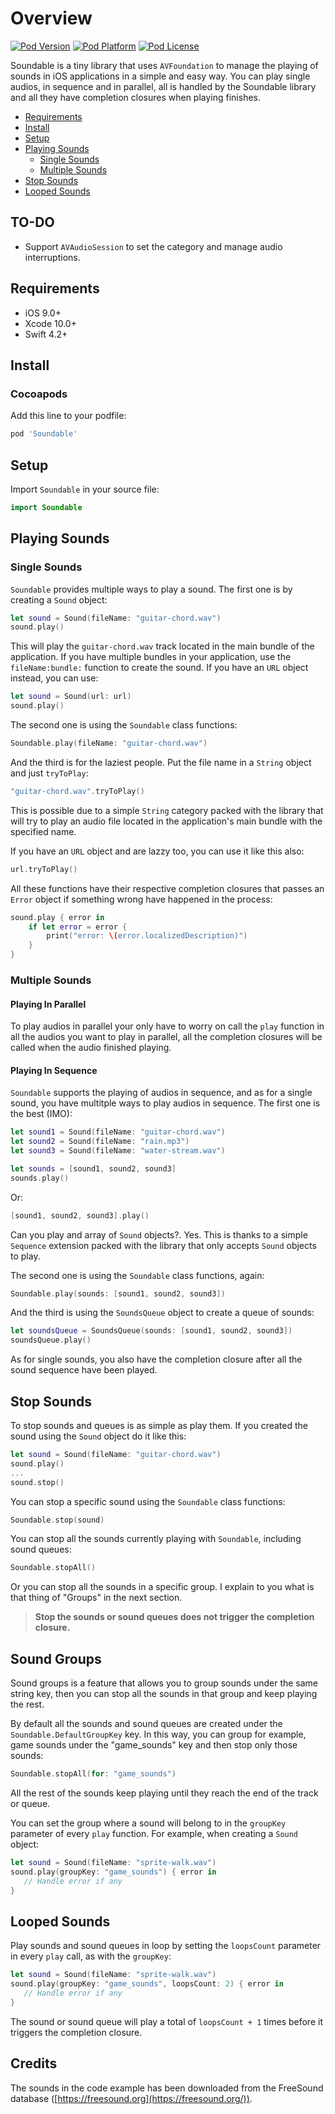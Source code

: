 Overview
==============

[![Pod Version](http://img.shields.io/cocoapods/v/Soundable.svg?style=flat)](https://github.com/ThXou/Soundable)
[![Pod Platform](http://img.shields.io/cocoapods/p/Soundable.svg?style=flat)](https://github.com/ThXou/Soundable)
[![Pod License](http://img.shields.io/cocoapods/l/Soundable.svg?style=flat)](https://www.apache.org/licenses/LICENSE-2.0.html)

Soundable is a tiny library that uses `AVFoundation` to manage the playing of sounds in iOS applications in a simple and easy way. You can play single audios, in sequence and in parallel, all is handled by the Soundable library and all they have completion closures when playing finishes.

- [Requirements](#requirements)
- [Install](#install)
- [Setup](#setup)
- [Playing Sounds](#playing-sounds)
	- [Single Sounds](#single-sounds)
	- [Multiple Sounds](#multiple-sounds)
- [Stop Sounds](#stop-sounds)
- [Looped Sounds](#looped-sounds)


## TO-DO

* Support `AVAudioSession` to set the category and manage audio interruptions.


## Requirements

* iOS 9.0+
* Xcode 10.0+
* Swift 4.2+


## Install

### Cocoapods

Add this line to your podfile:

```ruby
pod 'Soundable'
```

## Setup

Import `Soundable` in your source file:

```swift
import Soundable
```

## Playing Sounds

### Single Sounds

`Soundable` provides multiple ways to play a sound. The first one is by creating a `Sound` object:

```swift
let sound = Sound(fileName: "guitar-chord.wav")
sound.play()
```

This will play the `guitar-chord.wav` track located in the main bundle of the application. If you have multiple bundles in your application, use the `fileName:bundle:` function to create the sound. If you have an `URL` object instead, you can use:

```swift
let sound = Sound(url: url)
sound.play()
```

The second one is using the `Soundable` class functions:

```swift
Soundable.play(fileName: "guitar-chord.wav")
```
And the third is for the laziest people. Put the file name in a `String` object and just `tryToPlay`:

```swift
"guitar-chord.wav".tryToPlay()
```

This is possible due to a simple `String` category packed with the library that will try to play an audio file located in the application's main bundle with the specified name.

If you have an `URL` object and are lazzy too, you can use it like this also:

```swift
url.tryToPlay()
```

All these functions have their respective completion closures that passes an `Error` object if something wrong have happened in the process:

```swift
sound.play { error in
    if let error = error {
        print("error: \(error.localizedDescription)")
    }
}
```

### Multiple Sounds

#### Playing In Parallel

To play audios in parallel your only have to worry on call the `play` function in all the audios you want to play in parallel, all the completion closures will be called when the audio finished playing.

#### Playing In Sequence

`Soundable` supports the playing of audios in sequence, and as for a single sound, you have multitple ways to play audios in sequence. The first one is the best (IMO):

```swift
let sound1 = Sound(fileName: "guitar-chord.wav")
let sound2 = Sound(fileName: "rain.mp3")
let sound3 = Sound(fileName: "water-stream.wav")

let sounds = [sound1, sound2, sound3]
sounds.play()
```

Or:

```swift
[sound1, sound2, sound3].play()
```

Can you play and array of `Sound` objects?. Yes. This is thanks to a simple `Sequence` extension packed with the library that only accepts `Sound` objects to play.

The second one is using the `Soundable` class functions, again:

```swift
Soundable.play(sounds: [sound1, sound2, sound3])
```

And the third is using the `SoundsQueue` object to create a queue of sounds:

```swift
let soundsQueue = SoundsQueue(sounds: [sound1, sound2, sound3])
soundsQueue.play()
```

As for single sounds, you also have the completion closure after all the sound sequence have been played.

## Stop Sounds

To stop sounds and queues is as simple as play them. If you created the sound using the `Sound` object do it like this:

```swift
let sound = Sound(fileName: "guitar-chord.wav")
sound.play()
...
sound.stop()
```

You can stop a specific sound using the `Soundable` class functions:

```swift
Soundable.stop(sound)
```

You can stop all the sounds currently playing with `Soundable`, including sound queues:

```swift
Soundable.stopAll()
```

Or you can stop all the sounds in a specific group. I explain to you what is that thing of "Groups" in the next section.

> **Stop the sounds or sound queues does not trigger the completion closure.**


## Sound Groups

Sound groups is a feature that allows you to group sounds under the same string key, then you can stop all the sounds in that group and keep playing the rest.

By default all the sounds and sound queues are created under the `Soundable.DefaultGroupKey` key. In this way, you can group for example, game sounds under the "game_sounds" key and then stop only those sounds:

```swift
Soundable.stopAll(for: "game_sounds")
```

All the rest of the sounds keep playing until they reach the end of the track or queue.

You can set the group where a sound will belong to in the `groupKey` parameter of every `play` function. For example, when creating a `Sound` object:

```swift
let sound = Sound(fileName: "sprite-walk.wav")
sound.play(groupKey: "game_sounds") { error in
   // Handle error if any
}
```

## Looped Sounds

Play sounds and sound queues in loop by setting the `loopsCount` parameter in every `play` call, as with the `groupKey`:

```swift
let sound = Sound(fileName: "sprite-walk.wav")
sound.play(groupKey: "game_sounds", loopsCount: 2) { error in
   // Handle error if any
}
```

The sound or sound queue will play a total of `loopsCount + 1` times before it triggers the completion closure.

## Credits

The sounds in the code example has been downloaded from the FreeSound database ([https://freesound.org](https://freesound.org/)).